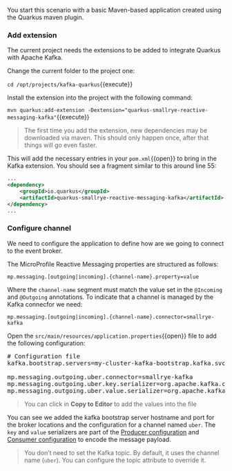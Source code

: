 You start this scenario with a basic Maven-based application created using the Quarkus maven plugin.

### Add extension

The current project needs the extensions to be added to integrate Quarkus with Apache Kafka.

Change the current folder to the project one:

``cd /opt/projects/kafka-quarkus``{{execute}}

Install the extension into the project with the following command:

``mvn quarkus:add-extension -Dextension="quarkus-smallrye-reactive-messaging-kafka"``{{execute}}

>The first time you add the extension, new dependencies may be downloaded via maven. This should only happen once, after that things will go even faster.

This will add the necessary entries in your `pom.xml`{{open}} to bring in the Kafka extension. You should see a fragment similar to this around line 55:

```xml
...
<dependency>
    <groupId>io.quarkus</groupId>
    <artifactId>quarkus-smallrye-reactive-messaging-kafka</artifactId>
</dependency>
...
```

### Configure channel

We need to configure the application to define how are we going to connect to the event broker.

The MicroProfile Reactive Messaging properties are structured as follows:

```properties
mp.messaging.[outgoing|incoming].{channel-name}.property=value
```

Where the `channel-name` segment must match the value set in the `@Incoming` and `@Outgoing` annotations. To indicate that a channel is managed by the Kafka connecfor we need:

```properties
mp.messaging.[outgoing|incoming].{channel-name}.connector=smallrye-kafka
```

Open the `src/main/resources/application.properties`{{open}} file to add the following configuration:

<pre class="file" data-filename="./src/main/resources/application.properties" data-target="replace">
# Configuration file
kafka.bootstrap.servers=my-cluster-kafka-bootstrap.kafka.svc.cluster.local:9092

mp.messaging.outgoing.uber.connector=smallrye-kafka
mp.messaging.outgoing.uber.key.serializer=org.apache.kafka.common.serialization.StringSerializer
mp.messaging.outgoing.uber.value.serializer=org.apache.kafka.common.serialization.StringSerializer
</pre>

> You can click in **Copy to Editor** to add the values into the file

You can see we added the kafka bootstrap server hostname and port for the broker locations and the configuration for a channel named `uber`. The `key` and `value` serializers are part of the  [Producer configuration](https://kafka.apache.org/documentation/#producerconfigs) and [Consumer configuration](https://kafka.apache.org/documentation/#consumerconfigs) to encode the message payload.

>You don’t need to set the Kafka topic. By default, it uses the channel name (`uber`). You can configure the topic attribute to override it.
